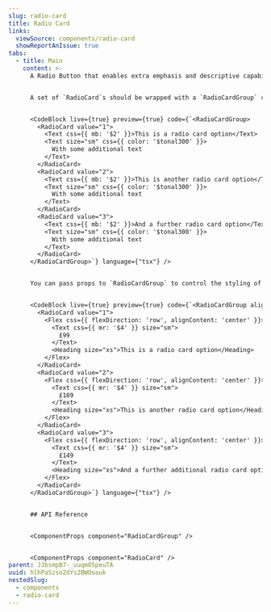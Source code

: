 ```yaml
---
slug: radio-card
title: Radio Card
links:
  viewSource: components/radio-card
  showReportAnIssue: true
tabs:
  - title: Main
    content: >-
      A Radio Button that enables extra emphasis and descriptive capability.


      A set of `RadioCard`s should be wrapped with a `RadioCardGroup` component to provide the correct HTML structure for our radio buttons. Any text within the card will be used as the label for the radio button, so ensure that you test this content and use `aria-hidden` to remove any unnecessary content from the announced text.


      <CodeBlock live={true} preview={true} code={`<RadioCardGroup>
        <RadioCard value="1">
          <Text css={{ mb: '$2' }}>This is a radio card option</Text>
          <Text size="sm" css={{ color: '$tonal300' }}>
            With some additional text
          </Text>
        </RadioCard>
        <RadioCard value="2">
          <Text css={{ mb: '$2' }}>This is another radio card option</Text>
          <Text size="sm" css={{ color: '$tonal300' }}>
            With some additional text
          </Text>
        </RadioCard>
        <RadioCard value="3">
          <Text css={{ mb: '$2' }}>And a further radio card option</Text>
          <Text size="sm" css={{ color: '$tonal300' }}>
            With some additional text
          </Text>
        </RadioCard>
      </RadioCardGroup>`} language={"tsx"} />


      You can pass props to `RadioCardGroup` to control the styling of every `RadioCard` within. Change the radio button alignment within the card, toggle between two sizes, and render each card at full width.


      <CodeBlock live={true} preview={true} code={`<RadioCardGroup align="right" size="lg" isFullWidth defaultValue="1">
        <RadioCard value="1">
          <Flex css={{ flexDirection: 'row', alignContent: 'center' }}>
            <Text css={{ mr: '$4' }} size="sm">
              £99
            </Text>
            <Heading size="xs">This is a radio card option</Heading>
          </Flex>
        </RadioCard>
        <RadioCard value="2">
          <Flex css={{ flexDirection: 'row', alignContent: 'center' }}>
            <Text css={{ mr: '$4' }} size="sm">
              £109
            </Text>
            <Heading size="xs">This is another radio card option</Heading>
          </Flex>
        </RadioCard>
        <RadioCard value="3">
          <Flex css={{ flexDirection: 'row', alignContent: 'center' }}>
            <Text css={{ mr: '$4' }} size="sm">
              £149
            </Text>
            <Heading size="xs">And a further additional radio card option</Heading>
          </Flex>
        </RadioCard>
      </RadioCardGroup>`} language={"tsx"} />


      ## API Reference


      <ComponentProps component="RadioCardGroup" />


      <ComponentProps component="RadioCard" />
parent: J3bsmpB7-_uuqm05peuTA
uuid: hlhPaSzso2dYs2BWOoauk
nestedSlug:
  - components
  - radio-card
---
```

